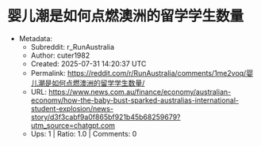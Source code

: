 # 婴儿潮是如何点燃澳洲的留学学生数量

- Metadata:
  - Subreddit: r_RunAustralia
  - Author: cuter1982
  - Created: 2025-07-31 14:20:37 UTC
  - Permalink: https://reddit.com/r/RunAustralia/comments/1me2voq/婴儿潮是如何点燃澳洲的留学学生数量/
  - URL: https://www.news.com.au/finance/economy/australian-economy/how-the-baby-bust-sparked-australias-international-student-explosion/news-story/d3f3cabf9a0f865bf921b45b68259679?utm_source=chatgpt.com
  - Ups: 1 | Ratio: 1.0 | Comments: 0


<div class="md">

</div>

